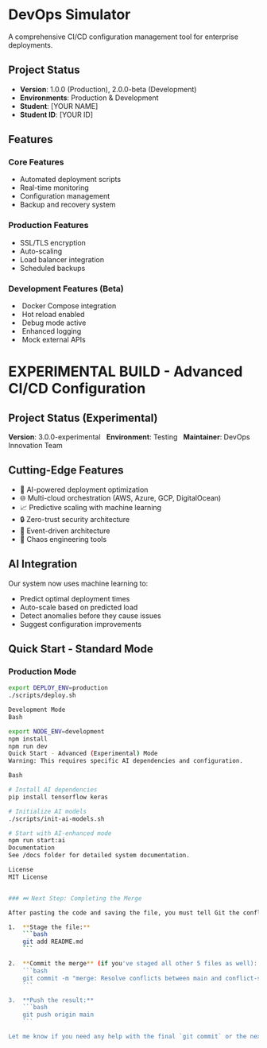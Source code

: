 # DevOps Simulator

A comprehensive CI/CD configuration management tool for enterprise deployments.

## Project Status
- **Version**: 1.0.0 (Production), 2.0.0-beta (Development)
- **Environments**: Production & Development
- **Student**: [YOUR NAME]
- **Student ID**: [YOUR ID]

## Features

### Core Features
- Automated deployment scripts
- Real-time monitoring
- Configuration management
- Backup and recovery system

### Production Features
- SSL/TLS encryption
- Auto-scaling
- Load balancer integration
- Scheduled backups

### Development Features (Beta)
-  Docker Compose integration
-  Hot reload enabled
-  Debug mode active
-  Enhanced logging
-  Mock external APIs

# EXPERIMENTAL BUILD - Advanced CI/CD Configuration

## Project Status (Experimental)
**Version**: 3.0.0-experimental  
**Environment**: Testing  
**Maintainer**: DevOps Innovation Team

## Cutting-Edge Features
- 🤖 AI-powered deployment optimization
- 🌐 Multi-cloud orchestration (AWS, Azure, GCP, DigitalOcean)
- 📈 Predictive scaling with machine learning
- 🔒 Zero-trust security architecture
- 🌊 Event-driven architecture
- 🎯 Chaos engineering tools

## AI Integration
Our system now uses machine learning to:
- Predict optimal deployment times
- Auto-scale based on predicted load
- Detect anomalies before they cause issues
- Suggest configuration improvements

## Quick Start - Standard Mode

### Production Mode
```bash
export DEPLOY_ENV=production
./scripts/deploy.sh

Development Mode
Bash

export NODE_ENV=development
npm install
npm run dev
Quick Start - Advanced (Experimental) Mode
Warning: This requires specific AI dependencies and configuration.

Bash

# Install AI dependencies
pip install tensorflow keras

# Initialize AI models
./scripts/init-ai-models.sh

# Start with AI-enhanced mode
npm run start:ai
Documentation
See /docs folder for detailed system documentation.

License
MIT License


### ⏭️ Next Step: Completing the Merge

After pasting the code and saving the file, you must tell Git the conflict is resolved:

1.  **Stage the file:**
    ```bash
    git add README.md
    ```

2.  **Commit the merge** (if you've staged all other 5 files as well):
    ```bash
    git commit -m "merge: Resolve conflicts between main and conflict-simulator branches. Integrated all experimental features safely behind flags/comments."
    ```

3.  **Push the result:**
    ```bash
    git push origin main
    ```

Let me know if you need any help with the final `git commit` or the next phase of your challenge!## FAQ
